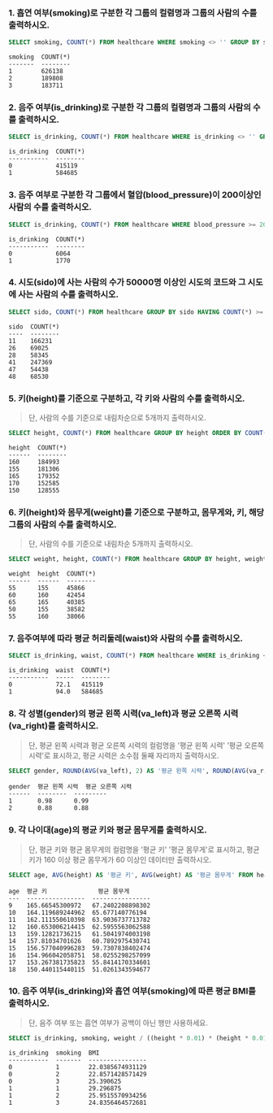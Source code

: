 ###  1. 흡연 여부(smoking)로 구분한 각 그룹의 컬렴명과 그룹의 사람의 수를 출력하시오.

```sql 
SELECT smoking, COUNT(*) FROM healthcare WHERE smoking <> '' GROUP BY smoking;
```
```
smoking  COUNT(*)
-------  --------
1        626138
2        189808
3        183711
```
###  2. 음주 여부(is_drinking)로 구분한 각 그룹의 컬렴명과 그룹의 사람의 수를 출력하시오.

```sql 
SELECT is_drinking, COUNT(*) FROM healthcare WHERE is_drinking <> '' GROUP BY is_drinking;
```
```
is_drinking  COUNT(*)
-----------  --------
0            415119
1            584685
```
 
### 3. 음주 여부로 구분한 각 그룹에서 혈압(blood_pressure)이 200이상인 사람의 수를 출력하시오.

```sql
SELECT is_drinking, COUNT(*) FROM healthcare WHERE blood_pressure >= 200 GROUP BY is_drinking ;
```
```
is_drinking  COUNT(*)
-----------  --------
0            6064
1            1770
```
### 4. 시도(sido)에 사는 사람의 수가 50000명 이상인 시도의 코드와 그 시도에 사는 사람의 수를 출력하시오.

```sql
SELECT sido, COUNT(*) FROM healthcare GROUP BY sido HAVING COUNT(*) >= 50000;
```
```
sido  COUNT(*)
----  --------
11    166231
26    69025
28    58345
41    247369
47    54438
48    68530
```
### 5. 키(height)를 기준으로 구분하고, 각 키와 사람의 수를 출력하시오.

> 단, 사람의 수를 기준으로 내림차순으로 5개까지 출력하시오.

```sql
SELECT height, COUNT(*) FROM healthcare GROUP BY height ORDER BY COUNT(*) DESC LIMIT 5;
```
```
height  COUNT(*)
------  --------
160     184993
155     181306
165     179352
170     152585
150     128555
```
### 6. 키(height)와 몸무게(weight)를 기준으로 구분하고, 몸무게와, 키, 해당 그룹의 사람의 수를 출력하시오. 

> 단, 사람의 수를 기준으로 내림차순 5개까지 출력하시오.

```sql
SELECT weight, height, COUNT(*) FROM healthcare GROUP BY height, weight ORDER BY COUNT(*) DESC LIMIT 5;
```
```
weight  height  COUNT(*)
------  ------  --------
55      155     45866
60      160     42454
65      165     40385
50      155     38582
55      160     38066
```
### 7. 음주여부에 따라 평균 허리둘레(waist)와 사람의 수를 출력하시오.

```sql 
SELECT is_drinking, waist, COUNT(*) FROM healthcare WHERE is_drinking <> '' GROUP BY is_drinking;
``` 
```
is_drinking  waist  COUNT(*)
-----------  -----  --------
0            72.1   415119
1            94.0   584685
```
### 8. 각 성별(gender)의 평균 왼쪽 시력(va_left)과 평균 오른쪽 시력(va_right)를 출력하시오.

> 단, 평균 왼쪽 시력과 평균 오른쪽 시력의 컬럼명을 '평균 왼쪽 시력' '평균 오른쪽 시력'로 표시하고, 평균 시력은 소수점 둘째 자리까지 출력하시오.

```sql
SELECT gender, ROUND(AVG(va_left), 2) AS '평균 왼쪽 시력', ROUND(AVG(va_right), 2) AS '평균 오른쪽 시력' FROM healthcare GROUP BY gender;
```
```
gender  평균 왼쪽 시력  평균 오른쪽 시력
------  --------  ---------
1       0.98      0.99
2       0.88      0.88
```
### 9. 각 나이대(age)의 평균 키와 평균 몸무게를 출력하시오.

> 단, 평균 키와 평균 몸무게의 컬럼명을 '평균 키' '평균 몸무게'로 표시하고, 평균키가 160 이상 평균 몸무게가 60 이상인 데이터만 출력하시오.

```sql
SELECT age, AVG(height) AS '평균 키', AVG(weight) AS '평균 몸무게' FROM healthcare GROUP BY age HAVING '평균키' >= 160 and '평균 몸무게' >= 60;
```
```
age  평균 키              평균 몸무게
---  ----------------  ----------------
9    165.66545300972   67.2402208898302
10   164.119689244962  65.677140776194
11   162.111550610398  63.9036737713782
12   160.653006214415  62.5955563062588
13   159.12821736215   61.5041974003198
14   157.81034701626   60.7892975430741
15   156.577040996283  59.7307838402474
16   154.966042058751  58.0255298257099
17   153.267381735823  55.8414170334601
18   150.440115440115  51.0261343594677
```
### 10. 음주 여부(is_drinking)와 흡연 여부(smoking)에 따른 평균 BMI를 출력하시오.

> 단, 음주 여부 또는 흡연 여부가 공백이 아닌 행만 사용하세요.

```sql
SELECT is_drinking, smoking, weight / ((height * 0.01) * (height * 0.01)) AS BMI FROM healthcare WHERE smoking <> '' and is_drinking <> '' GROUP BY is_drinking, smoking;
```
```
is_drinking  smoking  BMI
-----------  -------  ----------------
0            1        22.0385674931129
0            2        22.8571428571429
0            3        25.390625
1            1        29.296875
1            2        25.9515570934256
1            3        24.8356464572681
```